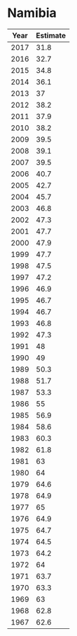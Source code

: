 # Namibia

| Year | Estimate |
| ---- | -------- |
| 2017 | 31.8 |
| 2016 | 32.7 |
| 2015 | 34.8 |
| 2014 | 36.1 |
| 2013 | 37 |
| 2012 | 38.2 |
| 2011 | 37.9 |
| 2010 | 38.2 |
| 2009 | 39.5 |
| 2008 | 39.1 |
| 2007 | 39.5 |
| 2006 | 40.7 |
| 2005 | 42.7 |
| 2004 | 45.7 |
| 2003 | 46.8 |
| 2002 | 47.3 |
| 2001 | 47.7 |
| 2000 | 47.9 |
| 1999 | 47.7 |
| 1998 | 47.5 |
| 1997 | 47.2 |
| 1996 | 46.9 |
| 1995 | 46.7 |
| 1994 | 46.7 |
| 1993 | 46.8 |
| 1992 | 47.3 |
| 1991 | 48 |
| 1990 | 49 |
| 1989 | 50.3 |
| 1988 | 51.7 |
| 1987 | 53.3 |
| 1986 | 55 |
| 1985 | 56.9 |
| 1984 | 58.6 |
| 1983 | 60.3 |
| 1982 | 61.8 |
| 1981 | 63 |
| 1980 | 64 |
| 1979 | 64.6 |
| 1978 | 64.9 |
| 1977 | 65 |
| 1976 | 64.9 |
| 1975 | 64.7 |
| 1974 | 64.5 |
| 1973 | 64.2 |
| 1972 | 64 |
| 1971 | 63.7 |
| 1970 | 63.3 |
| 1969 | 63 |
| 1968 | 62.8 |
| 1967 | 62.6 |